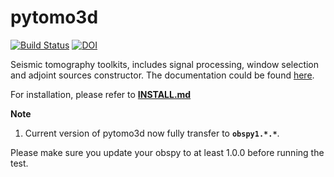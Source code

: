 # pytomo3d
[![Build Status](https://travis-ci.org/wjlei1990/pytomo3d.svg?branch=master)](https://travis-ci.org/wjlei1990/pytomo3d/branches)
[![DOI](https://zenodo.org/badge/22621/wjlei1990/pypaw.svg)](https://zenodo.org/badge/latestdoi/22621/wjlei1990/pypaw)

Seismic tomography toolkits, includes signal processing, window selection and adjoint sources constructor. The documentation could be found [here](http://wjlei1990.github.io/pytomo3d/).

For installation, please refer to [**INSTALL.md**](https://github.com/wjlei1990/pytomo3d/blob/master/INSTALL.md)

**Note**
1. Current version of pytomo3d now fully transfer to **`obspy1.*.*`**.

Please make sure you update your obspy to at least 1.0.0 before running the test.

